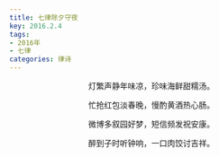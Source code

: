 ```yaml
---
title: 七律除夕守夜
key: 2016.2.4
tags: 
- 2016年 
- 七律
categories: 律诗
---
```


<p align="center">灯繁声静年味凉，珍味海鲜甜糯汤。
</p>
<p align="center">忙抢红包淡春晚，慢酌黄酒热心肠。
</p>
<p align="center">微博多叙园好梦，短信频发祝安康。
</p>
<p align="center">醉到子时听钟响，一口肉饺讨吉祥。
</p>
